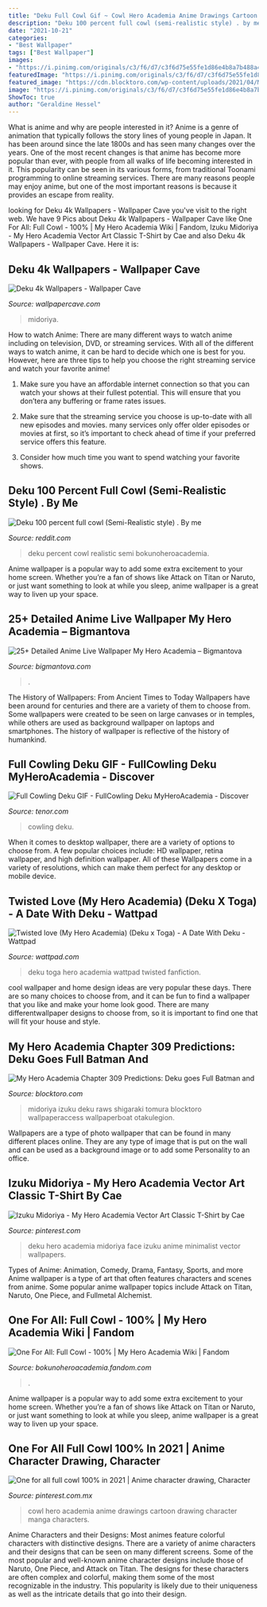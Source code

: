 ```yaml
---
title: "Deku Full Cowl Gif ~ Cowl Hero Academia Anime Drawings Cartoon Drawing Character Manga Characters"
description: "Deku 100 percent full cowl (semi-realistic style) . by me"
date: "2021-10-21"
categories:
- "Best Wallpaper"
tags: ["Best Wallpaper"]
images:
- "https://i.pinimg.com/originals/c3/f6/d7/c3f6d75e55fe1d86e4b8a7b488a45036.jpg"
featuredImage: "https://i.pinimg.com/originals/c3/f6/d7/c3f6d75e55fe1d86e4b8a7b488a45036.jpg"
featured_image: "https://cdn.blocktoro.com/wp-content/uploads/2021/04/My-Hero-Academia-Chapter-309-Predictions-Deku-goes-Full-Batman-and-catch-the-Escaped-Villains-.jpg"
image: "https://i.pinimg.com/originals/c3/f6/d7/c3f6d75e55fe1d86e4b8a7b488a45036.jpg"
ShowToc: true
author: "Geraldine Hessel"
---
```



What is anime and why are people interested in it?
Anime is a genre of animation that typically follows the story lines of young people in Japan. It has been around since the late 1800s and has seen many changes over the years. One of the most recent changes is that anime has become more popular than ever, with people from all walks of life becoming interested in it. This popularity can be seen in its various forms, from traditional Toonami programming to online streaming services. There are many reasons people may enjoy anime, but one of the most important reasons is because it provides an escape from reality.

	

		
looking for Deku 4k Wallpapers - Wallpaper Cave you've visit to the right web. We have 9 Pics about Deku 4k Wallpapers - Wallpaper Cave like One For All: Full Cowl - 100% | My Hero Academia Wiki | Fandom, Izuku Midoriya - My Hero Academia Vector Art Classic T-Shirt by Cae and also Deku 4k Wallpapers - Wallpaper Cave. Here it is:
		
    
## Deku 4k Wallpapers - Wallpaper Cave

<img loading=lazy src="https://wallpapercave.com/wp/wp7416405.jpg" onerror="this.onerror=null;this.src='https://tse3.mm.bing.net/th?id=OIP.u3LaJWNwB4MQn8t5SA6kWgHaEK&amp;pid=15.1';" alt="Deku 4k Wallpapers - Wallpaper Cave">

_Source: wallpapercave.com_

>midoriya. 

	

How to watch Anime: There are many different ways to watch anime including on television, DVD, or streaming services.
With all of the different ways to watch anime, it can be hard to decide which one is best for you. However, here are three tips to help you choose the right streaming service and watch your favorite anime!
1. Make sure you have an affordable internet connection so that you can watch your shows at their fullest potential. This will ensure that you don’tera any buffering or frame rates issues.

2. Make sure that the streaming service you choose is up-to-date with all new episodes and movies. many services only offer older episodes or movies at first, so it’s important to check ahead of time if your preferred service offers this feature.

3. Consider how much time you want to spend watching your favorite shows.

    
## Deku 100 Percent Full Cowl (Semi-Realistic Style) . By Me

<img loading=lazy src="https://i.redd.it/3oev6a7si9b41.jpg" onerror="this.onerror=null;this.src='https://tse3.mm.bing.net/th?id=OIP.FIet90vN5cSiiZ8O7DJQIQHaEV&amp;pid=15.1';" alt="Deku 100 percent full cowl (Semi-Realistic style) . By me">

_Source: reddit.com_

>deku percent cowl realistic semi bokunoheroacademia. 

	

Anime wallpaper is a popular way to add some extra excitement to your home screen. Whether you’re a fan of shows like Attack on Titan or Naruto, or just want something to look at while you sleep, anime wallpaper is a great way to liven up your space.

    
## 25+ Detailed Anime Live Wallpaper My Hero Academia – Bigmantova

<img loading=lazy src="https://i.pinimg.com/originals/c3/f6/d7/c3f6d75e55fe1d86e4b8a7b488a45036.jpg" onerror="this.onerror=null;this.src='https://tse4.mm.bing.net/th?id=OIP.QSPSLH_6q0BNgA51t789jQHaEK&amp;pid=15.1';" alt="25+ Detailed Anime Live Wallpaper My Hero Academia – Bigmantova">

_Source: bigmantova.com_

>. 

	

The History of Wallpapers: From Ancient Times to Today
Wallpapers have been around for centuries and there are a variety of them to choose from. Some wallpapers were created to be seen on large canvases or in temples, while others are used as background wallpaper on laptops and smartphones. The history of wallpaper is reflective of the history of humankind.

    
## Full Cowling Deku GIF - FullCowling Deku MyHeroAcademia - Discover

<img loading=lazy src="https://media.tenor.com/images/e946eddb3ae001c69c3385ff946382c2/tenor.gif" onerror="this.onerror=null;this.src='https://tse1.mm.bing.net/th?id=OIP.6Ubt2zrgAcacM4X_lGOCwgAAAA&amp;pid=15.1';" alt="Full Cowling Deku GIF - FullCowling Deku MyHeroAcademia - Discover">

_Source: tenor.com_

>cowling deku. 

	

When it comes to desktop wallpaper, there are a variety of options to choose from. A few popular choices include: HD wallpaper, retina wallpaper, and high definition wallpaper. All of these Wallpapers come in a variety of resolutions, which can make them perfect for any desktop or mobile device. 

    
## Twisted Love (My Hero Academia) (Deku X Toga) - A Date With Deku - Wattpad

<img loading=lazy src="https://a.wattpad.com/cover/141978028-256-k143243.jpg" onerror="this.onerror=null;this.src='https://tse4.mm.bing.net/th?id=OIP.qv_UWqLmvPdrez1MG3DXSgAAAA&amp;pid=15.1';" alt="Twisted love (My Hero Academia) (Deku x Toga) - A Date With Deku - Wattpad">

_Source: wattpad.com_

>deku toga hero academia wattpad twisted fanfiction. 

	

cool wallpaper and home design ideas are very popular these days. There are so many choices to choose from, and it can be fun to find a wallpaper that you like and make your home look good. There are many differentwallpaper designs to choose from, so it is important to find one that will fit your house and style.

    
## My Hero Academia Chapter 309 Predictions: Deku Goes Full Batman And

<img loading=lazy src="https://cdn.blocktoro.com/wp-content/uploads/2021/04/My-Hero-Academia-Chapter-309-Predictions-Deku-goes-Full-Batman-and-catch-the-Escaped-Villains-.jpg" onerror="this.onerror=null;this.src='https://tse3.mm.bing.net/th?id=OIP.Os9mLpl2CyqVdBqzft3r2QHaEK&amp;pid=15.1';" alt="My Hero Academia Chapter 309 Predictions: Deku goes Full Batman and">

_Source: blocktoro.com_

>midoriya izuku deku raws shigaraki tomura blocktoro wallpaperaccess wallpaperboat otakulegion. 

	



Wallpapers are a type of photo wallpaper that can be found in many different places online. They are any type of image that is put on the wall and can be used as a background image or to add some Personality to an office.

    
## Izuku Midoriya - My Hero Academia Vector Art Classic T-Shirt By Cae

<img loading=lazy src="https://i.pinimg.com/736x/a6/ff/28/a6ff28cb457b6607c6482d602f086ba9.jpg" onerror="this.onerror=null;this.src='https://tse4.mm.bing.net/th?id=OIP.lfqfWEY_0wPCcmMby-hn3wHaHa&amp;pid=15.1';" alt="Izuku Midoriya - My Hero Academia Vector Art Classic T-Shirt by Cae">

_Source: pinterest.com_

>deku hero academia midoriya face izuku anime minimalist vector wallpapers. 

	

Types of Anime: Animation, Comedy, Drama, Fantasy, Sports, and more
Anime wallpaper is a type of art that often features characters and scenes from anime. Some popular anime wallpaper topics include Attack on Titan, Naruto, One Piece, and Fullmetal Alchemist.

    
## One For All: Full Cowl - 100% | My Hero Academia Wiki | Fandom

<img loading=lazy src="https://vignette.wikia.nocookie.net/bokunoheroacademia/images/9/9c/Full_Cowl-100%25.png/revision/latest?cb=20200112184651&amp;path-prefix=es" onerror="this.onerror=null;this.src='https://tse1.mm.bing.net/th?id=OIP.TEY4OzFpQP_yonnmob5C7gHaEK&amp;pid=15.1';" alt="One For All: Full Cowl - 100% | My Hero Academia Wiki | Fandom">

_Source: bokunoheroacademia.fandom.com_

>. 

	

Anime wallpaper is a popular way to add some extra excitement to your home screen. Whether you’re a fan of shows like Attack on Titan or Naruto, or just want something to look at while you sleep, anime wallpaper is a great way to liven up your space.

    
## One For All Full Cowl 100% In 2021 | Anime Character Drawing, Character

<img loading=lazy src="https://i.pinimg.com/736x/44/4b/88/444b8845898622a7c03254fe54f66cd6.jpg" onerror="this.onerror=null;this.src='https://tse2.mm.bing.net/th?id=OIP.NmjrFiH-WeFS-j6T7TY3tAHaO0&amp;pid=15.1';" alt="One for all full cowl 100% in 2021 | Anime character drawing, Character">

_Source: pinterest.com.mx_

>cowl hero academia anime drawings cartoon drawing character manga characters. 

	

Anime Characters and their Designs: Most animes feature colorful characters with distinctive designs.
There are a variety of anime characters and their designs that can be seen on many different screens. Some of the most popular and well-known anime character designs include those of Naruto, One Piece, and Attack on Titan. The designs for these characters are often complex and colorful, making them some of the most recognizable in the industry. This popularity is likely due to their uniqueness as well as the intricate details that go into their design.

